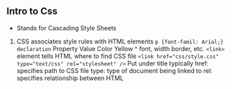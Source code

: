 ## Intro to Css
- Stands for Cascading Style Sheets
1. CSS associates style rules with HTML elements
    ```p {font-famil: Arial;} declaration```
          Property    Value
          Color       Yellow
            ^ font, width border, etc.
    ```<link>``` element tells HTML where to find CSS file
        ```<link href="css/style.css" type="text/css" rel="stylesheet" />```
          Put under title typically
    href: specifies path to CSS file
    type: type of document being linked to
    rel: specifies relationship between HTML
